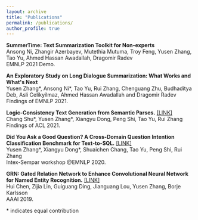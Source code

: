 ```yaml
---
layout: archive
title: "Publications"
permalink: /publications/
author_profile: true
---
```


**SummerTime: Text Summarization Toolkit for Non-experts**\
Ansong Ni, Zhangir Azerbayev, Mutethia Mutuma, Troy Feng, Yusen Zhang, Tao Yu, Ahmed Hassan Awadallah, Dragomir Radev\
EMNLP 2021 Demo.

**An Exploratory Study on Long Dialogue Summarization: What Works and What's Next**\
Yusen Zhang*, Ansong Ni*, Tao Yu, Rui Zhang, Chenguang Zhu, Budhaditya Deb, Asli Celikyilmaz, Ahmed Hassan Awadallah and Dragomir Radev\
Findings of EMNLP 2021.

**Logic-Consistency Text Generation from Semantic Parses.** [\[LINK\]](https://arxiv.org/abs/2108.00577) \
Chang Shu\*, Yusen Zhang\*, Xiangyu Dong, Peng Shi, Tao Yu, Rui Zhang\
Findings of ACL 2021.

**Did You Ask a Good Question? A Cross-Domain Question Intention Classification Benchmark for Text-to-SQL.** [\[LINK\]](https://arxiv.org/abs/2010.12634)\
Yusen Zhang\*, Xiangyu Dong\*, Shuaichen Chang, Tao Yu, Peng Shi, Rui Zhang\
Intex-Sempar workshop @EMNLP 2020.

**GRN: Gated Relation Network to Enhance Convolutional Neural Network for Named Entity Recognition.** [\[LINK\]](https://arxiv.org/abs/1907.05611)\
Hui Chen, Zijia Lin, Guiguang Ding, Jianguang Lou, Yusen Zhang, Borje Karlsson\
AAAI 2019.

\* indicates equal contribution
